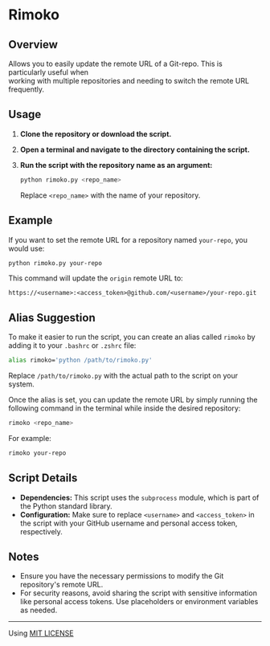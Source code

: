 # Rimoko

## Overview

Allows you to easily update the remote URL of a Git-repo. This is particularly useful when<br>
working with multiple repositories and needing to switch the remote URL frequently.

## Usage

1. **Clone the repository or download the script.**
   
2. **Open a terminal and navigate to the directory containing the script.**

3. **Run the script with the repository name as an argument:**

    ```bash
    python rimoko.py <repo_name>
    ```
    
    Replace `<repo_name>` with the name of your repository.

## Example

If you want to set the remote URL for a repository named `your-repo`, you would use:

```bash
python rimoko.py your-repo
```

This command will update the `origin` remote URL to:

```
https://<username>:<access_token>@github.com/<username>/your-repo.git
```

## Alias Suggestion

To make it easier to run the script, you can create an alias called `rimoko` by adding it to your `.bashrc` or `.zshrc` file:

```bash
alias rimoko='python /path/to/rimoko.py'
```

Replace `/path/to/rimoko.py` with the actual path to the script on your system.

Once the alias is set, you can update the remote URL by simply running the following command in the terminal while inside the desired repository:

```bash
rimoko <repo_name>
```

For example:

```bash
rimoko your-repo
```

## Script Details

- **Dependencies:** This script uses the `subprocess` module, which is part of the Python standard library.
- **Configuration:** Make sure to replace `<username>` and `<access_token>` in the script with your GitHub username and personal access token, respectively.

## Notes

- Ensure you have the necessary permissions to modify the Git repository's remote URL.
- For security reasons, avoid sharing the script with sensitive information like personal access tokens. Use placeholders or environment variables as needed.

---

Using [MIT LICENSE](/LICENSE)
